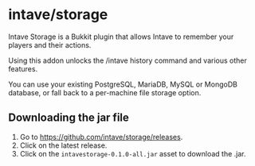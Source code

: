 # intave/storage

Intave Storage is a Bukkit plugin that allows Intave to remember your players and their actions.

Using this addon unlocks the /intave history <name> command and various other features.

You can use your existing PostgreSQL, MariaDB, MySQL or MongoDB database, or fall back to a per-machine file storage option.

## Downloading the jar file

1. Go to https://github.com/intave/storage/releases.
2. Click on the latest release.
3. Click on the `intavestorage-0.1.0-all.jar` asset to download the .jar.
